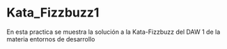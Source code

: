 # Kata_Fizzbuzz1

En esta practica se muestra la solución a la Kata-Fizzbuzz del DAW 1 de la materia entornos de desarrollo

